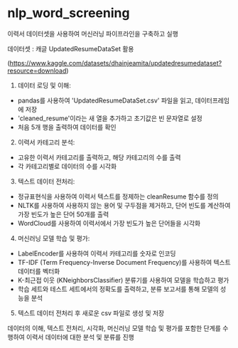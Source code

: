 # nlp_word_screening

이력서 데이터셋을 사용하여 머신러닝 파이프라인을 구축하고 실행

데이터셋 : 캐글 UpdatedResumeDataSet 활용

(https://www.kaggle.com/datasets/dhainjeamita/updatedresumedataset?resource=download)

1. 데이터 로딩 및 이해:
- pandas를 사용하여 'UpdatedResumeDataSet.csv' 파일을 읽고, 데이터프레임에 저장
- 'cleaned_resume'이라는 새 열을 추가하고 초기값은 빈 문자열로 설정
- 처음 5개 행을 출력하여 데이터를 확인

  
2. 이력서 카테고리 분석:
- 고유한 이력서 카테고리를 출력하고, 해당 카테고리의 수를 출력
- 각 카테고리별로 데이터의 수를 시각화


3. 텍스트 데이터 전처리:
- 정규표현식을 사용하여 이력서 텍스트를 정제하는 cleanResume 함수를 정의
- NLTK를 사용하여 사용하지 않는 용어 및 구두점을 제거하고, 단어 빈도를 계산하여 가장 빈도가 높은 단어 50개를 출력
- WordCloud를 사용하여 이력서에서 가장 빈도가 높은 단어들을 시각화


4. 머신러닝 모델 학습 및 평가:
- LabelEncoder를 사용하여 이력서 카테고리를 숫자로 인코딩
- TF-IDF (Term Frequency-Inverse Document Frequency)를 사용하여 텍스트 데이터를 벡터화
- K-최근접 이웃 (KNeighborsClassifier) 분류기를 사용하여 모델을 학습하고 평가
- 학습 세트와 테스트 세트에서의 정확도를 출력하고, 분류 보고서를 통해 모델의 성능을 분석

5. 텍스트 데이터 전처리 후 새로운 csv 파일로 생성 및 저장

   
데이터의 이해, 텍스트 전처리, 시각화, 머신러닝 모델 학습 및 평가를 포함한 단계를 수행하여 이력서 데이터에 대한 분석 및 분류를 진행
